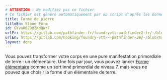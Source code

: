 ```yaml
---
# ATTENTION : Ne modifiez pas ce fichier
# Ce fichier est généré automatiquement par un script d'après les données du module Foundry VTT officiel et de sa traduction
title: Forme de pierre
titleEn: Stone Form
id: GYvaR6ZD8ZKdQWrF
urlFr: https://gitlab.com/pathfinder-fr/foundryvtt-pathfinder2-fr/-/blob/master/data/feats/GYvaR6ZD8ZKdQWrF.htm
urlEn: https://gitlab.com/hooking/foundry-vtt---pathfinder-2e/-/blob/master/packs/data/feats.db/stone-form.json
layout: dons
---
```

Vous pouvez transformer votre corps en une pure manifestation primordiale de terre : un élémentaire. Une fois par jour, vous pouvez lancer [Forme élémentaire](../sorts/forme-élémentaire.md) comme un sort inné primordial de niveau 7, mais vous ne pouvez que choisir la forme d'un élémentaire de terre.
